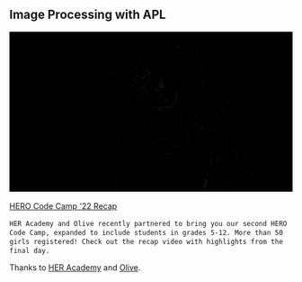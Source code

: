 ## Image Processing with APL

![ex](example3.gif)


[HERO Code Camp '22 Recap]()
```
HER Academy and Olive recently partnered to bring you our second HERO Code Camp, expanded to include students in grades 5-12. More than 50 girls registered! Check out the recap video with highlights from the final day.
```

Thanks to [HER Academy](https://theheracademy.org/) and [Olive](https://oliveai.com/).
